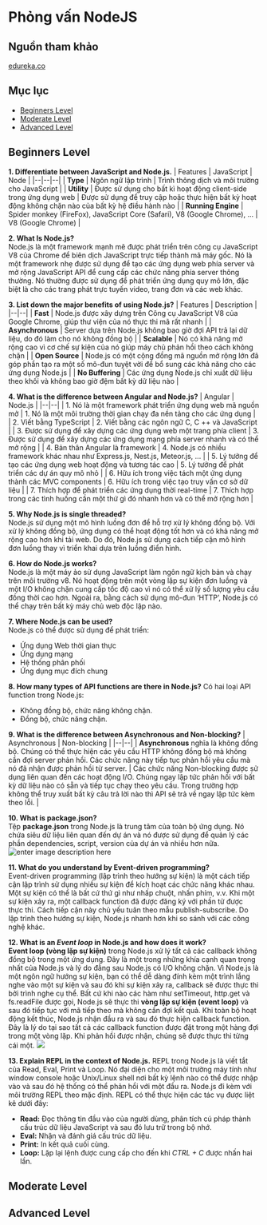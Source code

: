 # Phỏng vấn NodeJS

## Nguồn tham khảo
[edureka.co](https://www.edureka.co/blog/interview-questions/top-node-js-interview-questions-2016/#beginnerslevel)

## Mục lục
-   [Beginners Level](#beginner)
-   [Moderate Level](#moderate)
-   [Advanced Level](#advanced)

<a id="beginner"></a>
## Beginners Level

**1. Differentiate between JavaScript and Node.js.**
| Features | JavaScript |  Node  |
|--|--|--|
| **Type** | Ngôn ngữ lập trình | Trình thông dịch và môi trường cho JavaScript |
| **Utility** | Được sử dụng cho bất kì hoạt động client-side trong ứng dụng web | Được sử dụng để truy cập hoặc thực hiện bất kỳ hoạt động không chặn nào của bất kỳ hệ điều hành nào |
| **Running Engine** | Spider monkey (FireFox), JavaScript Core (Safari), V8 (Google Chrome), ... | V8 (Google Chrome) |

**2. What Is Node.js?**\
Node.js là một framework mạnh mẽ được phát triển trên công cụ JavaScript V8 của Chrome để biên dịch JavaScript trực tiếp thành mã máy gốc. Nó là một framework nhẹ được sử dụng để tạo các ứng dụng web phía server và mở rộng JavaScript API để cung cấp các chức năng phía server thông thường. Nó thường được sử dụng để phát triển ứng dụng quy mô lớn, đặc biệt là cho các trang phát trực tuyến video, trang đơn và các web khác.

**3. List down the major benefits of using Node.js?**
| Features | Description |
|--|--|
| **Fast** | Node.js được xây dựng trên Công cụ JavaScript V8 của Google Chrome, giúp thư viện của nó thực thi mã rất nhanh |
| **Asynchronous** | Server dựa trên Node.js không bao giờ đợi API trả lại dữ liệu, do đó làm cho nó không đồng bộ |
| **Scalable** | Nó có khả năng mở rộng cao vì cơ chế sự kiện của nó giúp máy chủ phản hồi theo cách không chặn |
| **Open Source** | Node.js có một cộng đồng mã nguồn mở rộng lớn đã góp phần tạo ra một số mô-đun tuyệt vời để bổ sung các khả năng cho các ứng dụng Node.js |
| **No Buffering** | Các ứng dụng Node.js chỉ xuất dữ liệu theo khối và không bao giờ đệm bất kỳ dữ liệu nào |

**4. What is the difference between Angular and Node.js?**
| Angular | Node.js |
|--|--|
| 1. Nó là một framework phát triển ứng dụng web mã nguồn mở | 1. Nó là một môi trường thời gian chạy đa nền tảng cho các ứng dụng |
| 2. Viết bằng TypeScript | 2. Viết bằng các ngôn ngữ C, C ++ và JavaScript |
| 3. Được sử dụng để xây dựng các ứng dụng web một trang phía client | 3. Được sử dụng để xây dựng các ứng dụng mạng phía server nhanh và có thể mở rộng |
| 4. Bản thân Angular là framework | 4. Node.js có nhiều framework khác nhau như Express.js, Nest.js, Meteor.js, ... |
| 5. Lý tưởng để tạo các ứng dụng web hoạt động và tương tác cao | 5. Lý tưởng để phát triển các dự án quy mô nhỏ |
| 6. Hữu ích trong việc tách một ứng dụng thành các MVC components | 6. Hữu ích trong việc tạo truy vấn cơ sở dữ liệu |
| 7. Thích hợp để phát triển các ứng dụng thời real-time | 7. Thích hợp trong các tình huống cần một thứ gì đó nhanh hơn và có thể mở rộng hơn |

**5. Why Node.js is single threaded?**\
Node.js sử dụng một mô hình luồng đơn để hỗ trợ xử lý không đồng bộ. Với xử lý không đồng bộ, ứng dụng có thể hoạt động tốt hơn và có khả năng mở rộng cao hơn khi tải web. Do đó, Node.js sử dụng cách tiếp cận mô hình đơn luồng thay vì triển khai dựa trên luồng điển hình.

**6. How do Node.js works?**\
Node.js là một máy ảo sử dụng JavaScript làm ngôn ngữ kịch bản và chạy trên môi trường v8. Nó hoạt động trên một vòng lặp sự kiện đơn luồng và một I/O không chặn cung cấp tốc độ cao vì nó có thể xử lý số lượng yêu cầu đồng thời cao hơn. Ngoài ra, bằng cách sử dụng mô-đun ‘HTTP’, Node.js có thể chạy trên bất kỳ máy chủ web độc lập nào.

**7. Where Node.js can be used?**\
Node.js có thể được sử dụng để phát triển:
+ Ứng dụng Web thời gian thực
+ Ứng dụng mạng
+ Hệ thống phân phối
+ Ứng dụng mục đích chung

**8. How many types of API functions are there in Node.js?**
Có hai loại API function trong Node.js:
+ Không đồng bộ, chức năng không chặn.
+ Đồng bộ, chức năng chặn.

**9. What is the difference between Asynchronous and Non-blocking?**
| Asynchronous | Non-blocking |
|--|--|
| **Asynchronous** nghĩa là không đồng bộ. Chúng có thể thực hiện các yêu cầu HTTP không đồng bộ mà không cần đợi server phản hồi. Các chức năng này tiếp tục phản hồi yêu cầu mà nó đã nhận được phản hồi từ server. | Các chức năng Non-blocking được sử dụng liên quan đến các hoạt động I/O. Chúng ngay lập tức phản hồi với bất kỳ dữ liệu nào có sẵn và tiếp tục chạy theo yêu cầu. Trong trường hợp không thể truy xuất bất kỳ câu trả lời nào thì API sẽ trả về ngay lập tức kèm theo lỗi. |

**10. What is package.json?**\
Tệp **package.json** trong Node.js là trung tâm của toàn bộ ứng dụng. Nó chứa siêu dữ liệu liên quan đến dự án và nó được sử dụng để quản lý các phần dependencies, script, version của dự án và nhiều hơn nữa.
![enter image description here](https://cdn1.bbcode0.com/uploads/2021/1/16/3cc5a5ddcee867d46f1240ce79bee143-full.png)

**11. What do you understand by Event-driven programming?**\
Event-driven programming (lập trình theo hướng sự kiện) là một cách tiếp cận lập trình sử dụng nhiều sự kiện để kích hoạt các chức năng khác nhau. Một sự kiện có thể là bất cứ thứ gì như nhấp chuột, nhấn phím, v.v. Khi một sự kiện xảy ra, một callback function đã được đăng ký với phần tử được thực thi. Cách tiếp cận này chủ yếu tuân theo mẫu publish-subscribe. Do lập trình theo hướng sự kiện, Node.js nhanh hơn khi so sánh với các công nghệ khác.

**12. What is an  _Event loop_  in Node.js and how does it work?**\
**Event loop (vòng lặp sự kiện)** trong Node.js xử lý tất cả các callback không đồng bộ trong một ứng dụng. Đây là một trong những khía cạnh quan trọng nhất của Node.js và lý do đằng sau Node.js có I/O không chặn. Vì Node.js là một ngôn ngữ hướng sự kiện, bạn có thể dễ dàng đính kèm một trình lắng nghe vào một sự kiện và sau đó khi sự kiện xảy ra, callback sẽ được thực thi bởi trình nghe cụ thể. Bất cứ khi nào các hàm như setTimeout, http.get và fs.readFile được gọi, Node.js sẽ thực thi **vòng lặp sự kiện (event loop)** và sau đó tiếp tục với mã tiếp theo mà không cần đợi kết quả. Khi toàn bộ hoạt động kết thúc, Node.js nhận đầu ra và sau đó thực hiện callback function. Đây là lý do tại sao tất cả các callback function được đặt trong một hàng đợi trong một vòng lặp. Khi phản hồi được nhận, chúng sẽ được thực thi từng cái một.
![](https://cdn1.bbcode0.com/uploads/2021/1/16/061e28385a33c44545257ffb4f67dc14-full.png)

**13. Explain REPL in the context of Node.js.**
REPL trong Node.js là viết tắt của Read, Eval, Print và Loop. Nó đại diện cho một môi trường máy tính như window console hoặc Unix/Linux shell nơi bất kỳ lệnh nào có thể được nhập vào và sau đó hệ thống có thể phản hồi với một đầu ra. Node.js đi kèm với môi trường REPL theo mặc định. REPL có thể thực hiện các tác vụ được liệt kê dưới đây:
+ **Read:**  Đọc thông tin đầu vào của người dùng, phân tích cú pháp thành cấu trúc dữ liệu JavaScript và sau đó lưu trữ trong bộ nhớ.
+ **Eval:**  Nhận và đánh giá cấu trúc dữ liệu.
+ **Print:** In kết quả cuối cùng.
+ **Loop:**  Lặp lại lệnh được cung cấp cho đến khi _CTRL + C_ được nhấn hai lần.

<a id="moderate"></a>
## Moderate Level

<a id="advanced"></a>
## Advanced Level
